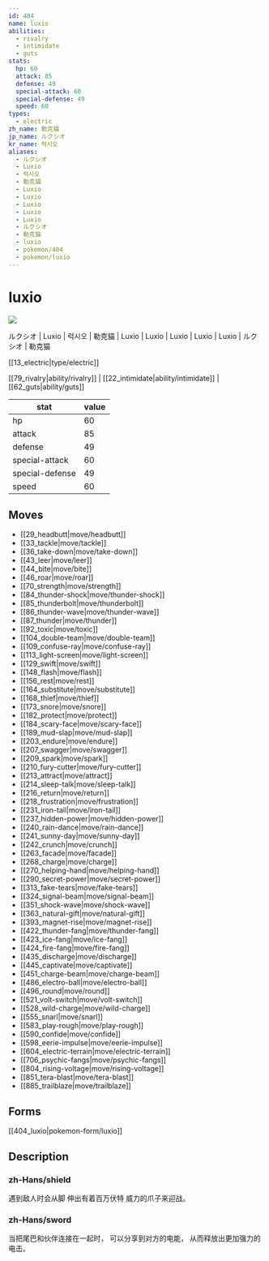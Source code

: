 ```yaml
---
id: 404
name: luxio
abilities:
  - rivalry
  - intimidate
  - guts
stats:
  hp: 60
  attack: 85
  defense: 49
  special-attack: 60
  special-defense: 49
  speed: 60
types:
  - electric
zh_name: 勒克猫
jp_name: ルクシオ
kr_name: 럭시오
aliases:
  - ルクシオ
  - Luxio
  - 럭시오
  - 勒克貓
  - Luxio
  - Luxio
  - Luxio
  - Luxio
  - Luxio
  - ルクシオ
  - 勒克猫
  - luxio
  - pokemon/404
  - pokemon/luxio
---
```

# luxio

![](https://raw.githubusercontent.com/PokeAPI/sprites/master/sprites/pokemon/404.png)

ルクシオ | Luxio | 럭시오 | 勒克貓 | Luxio | Luxio | Luxio | Luxio | Luxio | ルクシオ | 勒克猫

[[13_electric|type/electric]]

[[79_rivalry|ability/rivalry]] | [[22_intimidate|ability/intimidate]] | [[62_guts|ability/guts]]

|stat|value|
|---|---|
|hp|60|
|attack|85|
|defense|49|
|special-attack|60|
|special-defense|49|
|speed|60|


## Moves

- [[29_headbutt|move/headbutt]]
- [[33_tackle|move/tackle]]
- [[36_take-down|move/take-down]]
- [[43_leer|move/leer]]
- [[44_bite|move/bite]]
- [[46_roar|move/roar]]
- [[70_strength|move/strength]]
- [[84_thunder-shock|move/thunder-shock]]
- [[85_thunderbolt|move/thunderbolt]]
- [[86_thunder-wave|move/thunder-wave]]
- [[87_thunder|move/thunder]]
- [[92_toxic|move/toxic]]
- [[104_double-team|move/double-team]]
- [[109_confuse-ray|move/confuse-ray]]
- [[113_light-screen|move/light-screen]]
- [[129_swift|move/swift]]
- [[148_flash|move/flash]]
- [[156_rest|move/rest]]
- [[164_substitute|move/substitute]]
- [[168_thief|move/thief]]
- [[173_snore|move/snore]]
- [[182_protect|move/protect]]
- [[184_scary-face|move/scary-face]]
- [[189_mud-slap|move/mud-slap]]
- [[203_endure|move/endure]]
- [[207_swagger|move/swagger]]
- [[209_spark|move/spark]]
- [[210_fury-cutter|move/fury-cutter]]
- [[213_attract|move/attract]]
- [[214_sleep-talk|move/sleep-talk]]
- [[216_return|move/return]]
- [[218_frustration|move/frustration]]
- [[231_iron-tail|move/iron-tail]]
- [[237_hidden-power|move/hidden-power]]
- [[240_rain-dance|move/rain-dance]]
- [[241_sunny-day|move/sunny-day]]
- [[242_crunch|move/crunch]]
- [[263_facade|move/facade]]
- [[268_charge|move/charge]]
- [[270_helping-hand|move/helping-hand]]
- [[290_secret-power|move/secret-power]]
- [[313_fake-tears|move/fake-tears]]
- [[324_signal-beam|move/signal-beam]]
- [[351_shock-wave|move/shock-wave]]
- [[363_natural-gift|move/natural-gift]]
- [[393_magnet-rise|move/magnet-rise]]
- [[422_thunder-fang|move/thunder-fang]]
- [[423_ice-fang|move/ice-fang]]
- [[424_fire-fang|move/fire-fang]]
- [[435_discharge|move/discharge]]
- [[445_captivate|move/captivate]]
- [[451_charge-beam|move/charge-beam]]
- [[486_electro-ball|move/electro-ball]]
- [[496_round|move/round]]
- [[521_volt-switch|move/volt-switch]]
- [[528_wild-charge|move/wild-charge]]
- [[555_snarl|move/snarl]]
- [[583_play-rough|move/play-rough]]
- [[590_confide|move/confide]]
- [[598_eerie-impulse|move/eerie-impulse]]
- [[604_electric-terrain|move/electric-terrain]]
- [[706_psychic-fangs|move/psychic-fangs]]
- [[804_rising-voltage|move/rising-voltage]]
- [[851_tera-blast|move/tera-blast]]
- [[885_trailblaze|move/trailblaze]]

## Forms



[[404_luxio|pokemon-form/luxio]]

## Description

### zh-Hans/shield

遇到敌人时会从脚
伸出有着百万伏特
威力的爪子来迎战。

### zh-Hans/sword

当把尾巴和伙伴连接在一起时，
可以分享到对方的电能，
从而释放出更加强力的电击。

